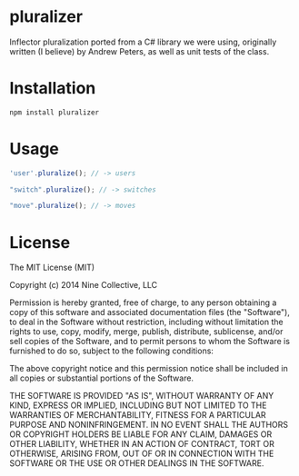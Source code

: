pluralizer
==========

Inflector pluralization ported from a C# library we were using, originally written (I believe) by Andrew Peters, as well as unit tests of the class.

<script type="text/javascript" src="teamcity.ninecollective.com/externalStatus.html?js=1">
</script>
Installation
============
```javascript
npm install pluralizer
```

Usage
=====
```javascript
'user'.pluralize(); // -> users

"switch".pluralize(); // -> switches

"move".pluralize(); // -> moves
```

License
=======
The MIT License (MIT)

Copyright (c) 2014 Nine Collective, LLC

Permission is hereby granted, free of charge, to any person obtaining a copy
of this software and associated documentation files (the "Software"), to deal
in the Software without restriction, including without limitation the rights
to use, copy, modify, merge, publish, distribute, sublicense, and/or sell
copies of the Software, and to permit persons to whom the Software is
furnished to do so, subject to the following conditions:

The above copyright notice and this permission notice shall be included in
all copies or substantial portions of the Software.

THE SOFTWARE IS PROVIDED "AS IS", WITHOUT WARRANTY OF ANY KIND, EXPRESS OR
IMPLIED, INCLUDING BUT NOT LIMITED TO THE WARRANTIES OF MERCHANTABILITY,
FITNESS FOR A PARTICULAR PURPOSE AND NONINFRINGEMENT. IN NO EVENT SHALL THE
AUTHORS OR COPYRIGHT HOLDERS BE LIABLE FOR ANY CLAIM, DAMAGES OR OTHER
LIABILITY, WHETHER IN AN ACTION OF CONTRACT, TORT OR OTHERWISE, ARISING FROM,
OUT OF OR IN CONNECTION WITH THE SOFTWARE OR THE USE OR OTHER DEALINGS IN
THE SOFTWARE.
